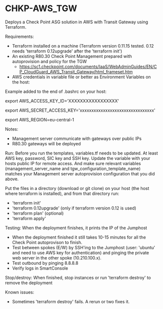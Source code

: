 # CHKP-AWS_TGW

Deploys a Check Point ASG solution in AWS with Transit Gateway using Terraform.


Requirements:
- Terraform installed on a machine (Terraform version 0.11.15 tested. 0.12 needs 'terraform 0.12upgrade' after the 'terraform init')
- An existing R80.30 Check Point Management prepared with autoprovision and policy for the TGW
    - https://sc1.checkpoint.com/documents/IaaS/WebAdminGuides/EN/CP_CloudGuard_AWS_Transit_Gateway/html_frameset.htm
- AWS credentials in variable file or better as Environment Variables on the host:

Example added to the end of .bashrc on your host:

export AWS_ACCESS_KEY_ID='XXXXXXXXXXXXXXXXX'

export AWS_SECRET_ACCESS_KEY='xxxxxxxxxxxxxxxxxxxxxxxxxxxxxxxx'

export AWS_REGION=eu-central-1


Notes:
- Management server communicate with gateways over public IPs
- R80.30 gateways will be deployed


Run:
Before you run the templates, variables.tf needs to be updated. At least AWS key, password, SIC key and SSH key. 
Update the variable with your hosts public IP for remote access. And make sure relevant variables (management_server_name and tgw_configuration_template_name) matches your Management server autoprovision configuration that you did above.

Put the files in a directory (download or git clone) on your host (the host where terraform is installed), and from that directory run:
- 'terraform init'
- 'terraform 0.12upgrade' (only if terraform version 0.12 is used)
- 'terraform plan' (optional)
- 'terraform apply'


Testing: When the deployment finishes, it prints the IP of the Jumphost

- When the deployment finished it still takes 10-15 minutes for all the Check Point autoprovison to finish.
- Test between spokes (E/W) by SSH'ing to the Jumphost (user: 'ubuntu' and need to use AWS key for authentication) and pinging the private web server in the other spoke (10.210.100.x).
- Test outbound by pinging 8.8.8.8
- Verify logs in SmartConsole


Stop/destroy: When finished, stop instances or run 'terraform destroy' to remove the deployment


Known issues:
- Sometimes 'terraform destroy' fails. A rerun or two fixes it.
